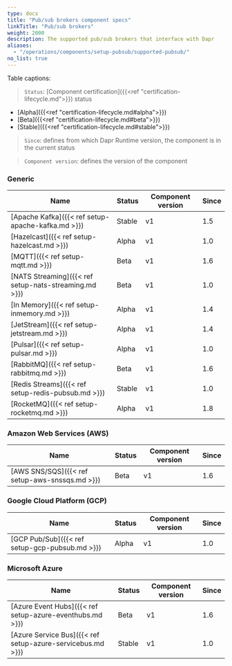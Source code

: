 ```yaml
---
type: docs
title: "Pub/sub brokers component specs"
linkTitle: "Pub/sub brokers"
weight: 2000
description: The supported pub/sub brokers that interface with Dapr
aliases:
  - "/operations/components/setup-pubsub/supported-pubsub/"
no_list: true
---
```


Table captions:

> `Status`: [Component certification]({{<ref "certification-lifecycle.md">}}) status
  - [Alpha]({{<ref "certification-lifecycle.md#alpha">}})
  - [Beta]({{<ref "certification-lifecycle.md#beta">}})
  - [Stable]({{<ref "certification-lifecycle.md#stable">}})
> `Since`: defines from which Dapr Runtime version, the component is in the current status

> `Component version`: defines the version of the component
### Generic

| Name                                                  | Status | Component version | Since |
|-------------------------------------------------------|--------| -----| ------------- |
| [Apache Kafka]({{< ref setup-apache-kafka.md >}})     | Stable | v1 | 1.5 |
| [Hazelcast]({{< ref setup-hazelcast.md >}})           | Alpha  | v1 | 1.0 |
| [MQTT]({{< ref setup-mqtt.md >}})                     | Beta  | v1 | 1.6 |
| [NATS Streaming]({{< ref setup-nats-streaming.md >}}) | Beta   | v1 | 1.0 |
| [In Memory]({{< ref setup-inmemory.md >}})            | Alpha  | v1 | 1.4 |
| [JetStream]({{< ref setup-jetstream.md >}})           | Alpha  | v1 | 1.4 |
| [Pulsar]({{< ref setup-pulsar.md >}})                 | Alpha  | v1 | 1.0 |
| [RabbitMQ]({{< ref setup-rabbitmq.md >}})             | Beta  | v1 | 1.6 |
| [Redis Streams]({{< ref setup-redis-pubsub.md >}})    | Stable | v1 | 1.0 |
| [RocketMQ]({{< ref setup-rocketmq.md >}})             | Alpha | v1 | 1.8 |

### Amazon Web Services (AWS)

| Name                                              | Status | Component version | Since |
|---------------------------------------------------|--------| ---- | --------------|
| [AWS SNS/SQS]({{< ref setup-aws-snssqs.md >}})    | Beta   | v1 | 1.6 |

### Google Cloud Platform (GCP)

| Name                                              | Status | Component version | Since |
|---------------------------------------------------|--------| ---- | --------------|
| [GCP Pub/Sub]({{< ref setup-gcp-pubsub.md >}})    | Alpha  | v1 | 1.0 |

### Microsoft Azure

| Name                                                      | Status | Component version | Since |
|-----------------------------------------------------------|--------| ----------------| -- |
| [Azure Event Hubs]({{< ref setup-azure-eventhubs.md >}})  | Beta  | v1 | 1.6 |
| [Azure Service Bus]({{< ref setup-azure-servicebus.md >}})| Stable | v1 | 1.0 |
